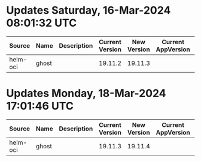 # Updates Saturday, 16-Mar-2024 08:01:32 UTC
| Source   | Name  | Description | Current Version | New Version | Current AppVersion | New AppVersion | Reference                                |
| -------- | ----- | ----------- | --------------- | ----------- | ------------------ | -------------- | ---------------------------------------- |
| helm-oci | ghost |             | 19.11.2         | 19.11.3     |                    | 5.80.3         | oci://registry-1.docker.io/bitnamicharts |

# Updates Monday, 18-Mar-2024 17:01:46 UTC
| Source   | Name  | Description | Current Version | New Version | Current AppVersion | New AppVersion | Reference                                |
| -------- | ----- | ----------- | --------------- | ----------- | ------------------ | -------------- | ---------------------------------------- |
| helm-oci | ghost |             | 19.11.3         | 19.11.4     |                    | 5.80.4         | oci://registry-1.docker.io/bitnamicharts |

